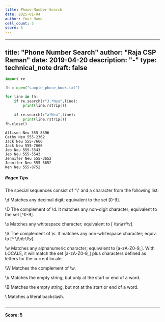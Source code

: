 ```yaml
---
title: Phone-Number-Search
date: 2025-01-04
author: Your Name
cell_count: 5
score: 5
---
```


---
title: "Phone Number Search"
author: "Raja CSP Raman"
date: 2019-04-20
description: "-"
type: technical_note
draft: false
---

```python
import re
```


```python
fh = open("sample_phone_book.txt")

for line in fh:
    if re.search(r"J.*Neu",line):
        print(line.rstrip())
        
    if re.search(r"a*Neu",line):
        print(line.rstrip())
fh.close()
```

    Allison Neu 555-8396
    Cathy Neu 555-2362
    Jack Neu 555-7666
    Jack Neu 555-7666
    Jeb Neu 555-5543
    Jeb Neu 555-5543
    Jennifer Neu 555-3652
    Jennifer Neu 555-3652
    Ken Neu 555-8752


##### Regex Tips

The special sequences consist of "\\" and a character from the following list:

\d	Matches any decimal digit; equivalent to the set [0-9].

\D	The complement of \d. It matches any non-digit character; equivalent to the set [^0-9].

\s	Matches any whitespace character; equivalent to [ \t\n\r\f\v].

\S	The complement of \s. It matches any non-whitespace character; equiv. to [^ \t\n\r\f\v].

\w	Matches any alphanumeric character; equivalent to [a-zA-Z0-9_]. With LOCALE, it will match the set [a-zA-Z0-9_] plus characters defined as letters for the current locale.

\W	Matches the complement of \w.

\b	Matches the empty string, but only at the start or end of a word.

\B	Matches the empty string, but not at the start or end of a word.

\\	Matches a literal backslash.


```python

```


---
**Score: 5**